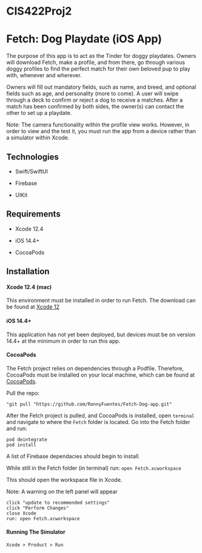 # CIS422Proj2

# Fetch: Dog Playdate (iOS App) 


The purpose of this app is to act as the Tinder for doggy playdates. Owners will download Fetch, make a profile, and from there, go through various doggy profiles to find the perfect match for their own beloved pup to play with, whenever and wherever.

Owners will fill out mandatory fields, such as name, and breed, and optional fields such as age, and personality (more to come). A user will swipe through a deck to confirm or reject a dog to receive a matches. After a match has been confirmed by both sides, the owner(s) can contact the other to set up a playdate. 

Note: The camera functionality within the profile view works. However, in order to view and the test it, you must run the app from a device rather than a simulator within Xcode. 


## Technologies


* Swift/SwiftUI

* Firebase

* UIKit 



## Requirements


* Xcode 12.4

* iOS 14.4+

* CocoaPods

## Installation


#### Xcode 12.4 (mac)


This environment must be installed in order to run Fetch. The download can be found at [Xcode 12](https://developer.apple.com/xcode/)


#### iOS 14.4+


This application has not yet been deployed, but devices must be on version 14.4+ at the minimum in order to run this app.


#### CocoaPods


The Fetch project relies on dependencies through a Podfile. Therefore, CocoaPods must be installed on your local machine, which can be found at [CocoaPods](https://cocoapods.org). 


Pull the repo:
```
"git pull "https://github.com/RonnyFuentes/Fetch-Dog-app.git"
```

After the Fetch project is pulled, and CocoaPods is installed, open `terminal` and navigate to where the `Fetch` folder is located. Go into the Fetch folder and run:
```
pod deintegrate
pod install 
``` 

A list of Firebase dependacies should begin to install. 


While still in the Fetch folder (in terminal) run:
`open Fetch.xcworkspace`

This should open the workspace file in Xcode.

Note: A warning on the left panel will appear
```
click "update to recommended settings"
click "Perform Changes"
close Xcode
run: open Fetch.xcworkspace
```

#### Running The Simulator  
`Xcode > Product > Run`

